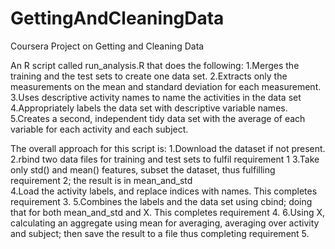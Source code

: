 GettingAndCleaningData
======================

Coursera Project on Getting and Cleaning Data

An R script called run_analysis.R that does the following: 
1.Merges the training and the test sets to create one data set.
2.Extracts only the measurements on the mean and standard deviation for each measurement. 
3.Uses descriptive activity names to name the activities in the data set
4.Appropriately labels the data set with descriptive variable names. 
5.Creates a second, independent tidy data set with the average of each variable for each activity and each subject.

The overall approach for this script is:
1.Download the dataset if not present. 
2.rbind two data files for training and test sets to fulfil requirement 1
3.Take only std() and mean() features, subset the dataset, thus fulfilling requirement 2; the result is in mean_and_std  
4.Load the activity labels, and replace indices with names. This completes requirement 3.
5.Combines the labels and the data set using cbind; doing that for both  mean_and_std and X. This completes requirement 4.
6.Using X, calculating an aggregate using mean for averaging, averaging over activity and subject; then save the result to a file thus completing requirement 5.
